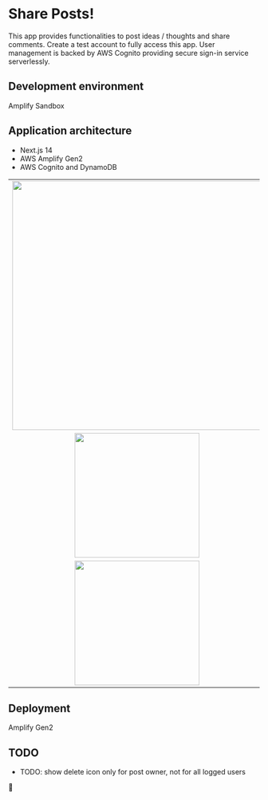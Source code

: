 
# Share Posts!
This app provides functionalities to post ideas / thoughts and share comments.  Create a test account to fully access this app. User management is backed by AWS Cognito providing secure sign-in service serverlessly.

## Development environment
Amplify Sandbox

## Application architecture
- Next.js 14
- AWS Amplify Gen2
- AWS Cognito and DynamoDB


<table>
<tbody>
 <tr>
<td align="center">
<img  style="width:500px" src="https://github.com/jparkley/sharespecial/blob/main/screenshot-sharespecial-01.png"> 
</td>
</tr>
 <tr>
<td align="center">
<img  style="width:250px" src="https://github.com/jparkley/sharespecial/blob/main/screenshot-sharespecial-02.png"> 
</td>
</tr>
 <tr>
<td align="center">
<img  style="width:250px" src="https://github.com/jparkley/sharespecial/blob/main/screenshot-sharespecial-03.png"> 
</td>
</tr>

</tbody>
</table>
  

## Deployment
Amplify Gen2


## TODO
- TODO: show delete icon only for post owner, not for all logged users

:musical_note: